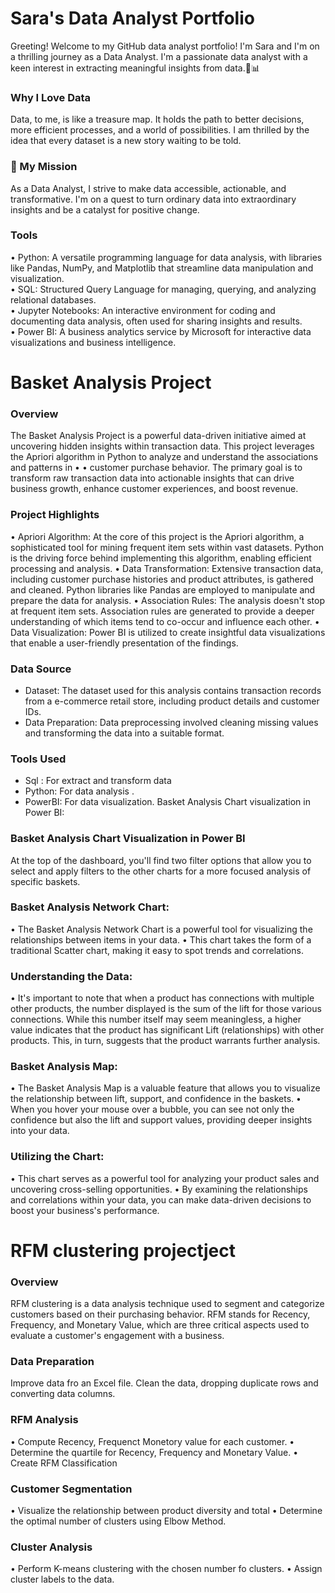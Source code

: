 # Sara's Data Analyst Portfolio
Greeting! Welcome to my GitHub data analyst portfolio! I'm Sara and I'm on a thrilling journey as a Data Analyst. I'm  a passionate data analyst with a keen interest in extracting meaningful insights from data.🐍📊
### Why I Love Data
Data, to me, is like a treasure map. It holds the path to better decisions, more efficient processes, and a world of possibilities. I am thrilled by the idea that every dataset is a new story waiting to be told.
### 🌟 My Mission
As a Data Analyst, I strive to make data accessible, actionable, and transformative. I'm on a quest to turn ordinary data into extraordinary insights and be a catalyst for positive change.
### Tools 
 • Python: A versatile programming language for data analysis, with libraries like Pandas, NumPy, and Matplotlib that streamline data manipulation and visualization.                               
 • SQL: Structured Query Language for managing, querying, and analyzing relational databases.                                                                        
 • Jupyter Notebooks: An interactive environment for coding and documenting data analysis, often used for sharing insights and results.                                            
 • Power BI: A business analytics service by Microsoft for interactive data visualizations and business intelligence.
# Basket Analysis Project
### Overview
The Basket Analysis Project is a powerful data-driven initiative aimed at uncovering hidden insights within transaction data. This project leverages the Apriori algorithm in Python to analyze and understand the associations and patterns in • 
• customer purchase behavior. The primary goal is to transform raw transaction data into actionable insights that can drive business growth, enhance customer experiences, and boost revenue.
### Project Highlights
 • Apriori Algorithm: At the core of this project is the Apriori algorithm, a sophisticated tool for mining frequent item sets within vast datasets. Python is the driving force behind implementing this algorithm, enabling efficient processing and analysis.
 • Data Transformation: Extensive transaction data, including customer purchase histories and product attributes, is gathered and cleaned. Python libraries like Pandas are employed to manipulate and prepare the data for analysis.
 • Association Rules: The analysis doesn't stop at frequent item sets. Association rules are generated to provide a deeper understanding of which items tend to co-occur and influence each other. 
 • Data Visualization: Power BI is utilized to create insightful data visualizations that enable a user-friendly presentation of the findings.    
### Data Source
- Dataset: The dataset used for this analysis contains transaction records from a e-commerce retail store, including product details and customer IDs.
- Data Preparation: Data preprocessing involved cleaning missing values and transforming the data into a suitable format.
### Tools Used
- Sql : For extract and transform data
- Python: For data analysis .
- PowerBI: For data visualization.
  Basket Analysis Chart visualization in Power BI:
### Basket Analysis Chart Visualization in Power BI
At the top of the dashboard, you'll find two filter options that allow you to select and apply filters to the other charts for a more focused analysis of specific baskets.
### Basket Analysis Network Chart:
 • The Basket Analysis Network Chart is a powerful tool for visualizing the relationships between items in your data.
 • This chart takes the form of a traditional Scatter chart, making it easy to spot trends and correlations.
### Understanding the Data:
 • It's important to note that when a product has connections with multiple other products, the number displayed is the sum of the lift for those various connections. While this number itself may seem meaningless, a higher value indicates that the product has significant Lift (relationships) with other products. This, in turn, suggests that the product warrants further analysis.
### Basket Analysis Map:
 • The Basket Analysis Map is a valuable feature that allows you to visualize the relationship between lift, support, and confidence in the baskets.
 • When you hover your mouse over a bubble, you can see not only the confidence but also the lift and support values, providing deeper insights into your data.
### Utilizing the Chart:
 • This chart serves as a powerful tool for analyzing your product sales and uncovering cross-selling opportunities.
 • By examining the relationships and correlations within your data, you can make data-driven decisions to boost your business's performance.

# RFM clustering projectject
### Overview
RFM clustering is a data analysis technique used to segment and categorize customers based on their purchasing behavior. RFM stands for Recency, Frequency, and Monetary Value, which are three critical aspects used to evaluate a customer's engagement with a business.

### Data Preparation
Improve data fro an Excel file.
Clean the data, dropping duplicate rows and converting data columns.

### RFM Analysis
• Compute Recency, Frequenct Monetory value for each customer.
• Determine the quartile for Recency, Frequency and Monetary Value.
• Create RFM Classification

### Customer Segmentation
• Visualize the relationship between product diversity and total
• Determine the optimal number of clusters using Elbow Method.
### Cluster Analysis 
• Perform K-means clustering with the chosen number fo clusters.
• Assign cluster labels to the data.

